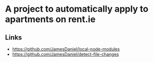 # A project to automatically apply to apartments on rent.ie

## Links

 - https://github.com/JamesDaniel/local-node-modules
 - https://github.com/JamesDaniel/detect-file-changes